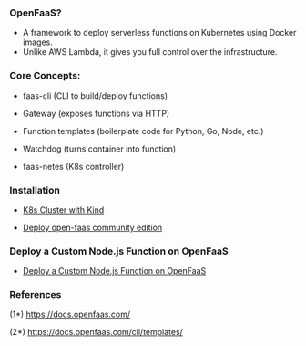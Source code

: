 ### OpenFaaS?
- A framework to deploy serverless functions on Kubernetes using Docker images. 
- Unlike AWS Lambda, it gives you full control over the infrastructure.

### Core Concepts:

- faas-cli (CLI to build/deploy functions)

- Gateway (exposes functions via HTTP)

- Function templates (boilerplate code for Python, Go, Node, etc.)

- Watchdog (turns container into function)

- faas-netes (K8s controller)

### Installation

- [K8s Cluster with Kind](./k8s-cluster-with-kind.md)

- [Deploy open-faas community edition](./deploy-openfaas-community.md)

### Deploy a Custom Node.js Function on OpenFaaS

- [Deploy a Custom Node.js Function on OpenFaaS](./deploy-custom-function-to-openfaas.md)

### References

(1*) https://docs.openfaas.com/

(2*) https://docs.openfaas.com/cli/templates/
